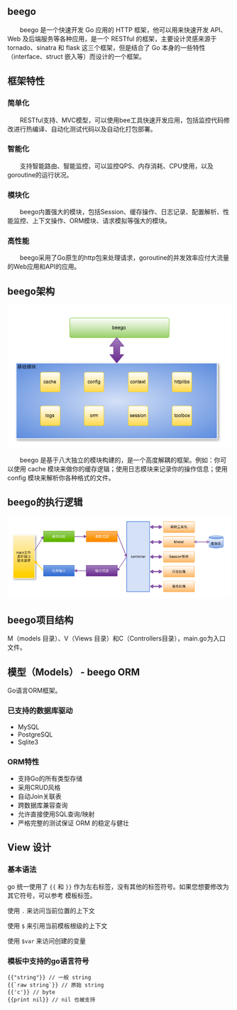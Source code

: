 ## beego
　　beego 是一个快速开发 Go 应用的 HTTP 框架，他可以用来快速开发 API、Web 及后端服务等各种应用，是一个 RESTful 的框架，主要设计灵感来源于 tornado、sinatra 和 flask 这三个框架，但是结合了 Go 本身的一些特性（interface、struct 嵌入等）而设计的一个框架。
## 框架特性
### 简单化
　　RESTful支持、MVC模型，可以使用bee工具快速开发应用，包括监控代码修改进行热编译、自动化测试代码以及自动化打包部署。
### 智能化
　　支持智能路由、智能监控，可以监控QPS、内存消耗、CPU使用，以及goroutine的运行状况。
### 模块化
　　beego内置强大的模块，包括Session、缓存操作、日志记录、配置解析、性能监控、上下文操作、ORM模块、请求模拟等强大的模块。
### 高性能
　　beego采用了Go原生的http包来处理请求，goroutine的并发效率应付大流量的Web应用和API的应用。

## beego架构
![error](https://github.com/SherDick/KnowledgePoint/raw/master/Pictures/architecture.png)

　　beego 是基于八大独立的模块构建的，是一个高度解耦的框架。例如：你可以使用 cache 模块来做你的缓存逻辑；使用日志模块来记录你的操作信息；使用 config 模块来解析你各种格式的文件。

## beego的执行逻辑
![error](https://github.com/SherDick/KnowledgePoint/raw/master/Pictures/flow.png)

## beego项目结构
M（models 目录）、V（Views 目录）和C（Controllers目录），main.go为入口文件。

## 模型（Models） - beego ORM
Go语言ORM框架。
### 已支持的数据库驱动
- MySQL
- PostgreSQL
- Sqlite3
### ORM特性
- 支持Go的所有类型存储
- 采用CRUD风格
- 自动Join关联表
- 跨数据库兼容查询
- 允许直接使用SQL查询/映射
- 严格完整的测试保证 ORM 的稳定与健壮

## View 设计
### 基本语法
go 统一使用了 <code>{{</code> 和 <code>}}</code> 作为左右标签，没有其他的标签符号。如果您想要修改为其它符号，可以参考 模板标签。

使用 <code>.</code> 来访问当前位置的上下文

使用 <code>$</code> 来引用当前模板根级的上下文

使用 <code>$var</code> 来访问创建的变量
### 模板中支持的go语言符号
```golang
{{"string"}} // 一般 string
{{`raw string`}} // 原始 string
{{'c'}} // byte
{{print nil}} // nil 也被支持
```
